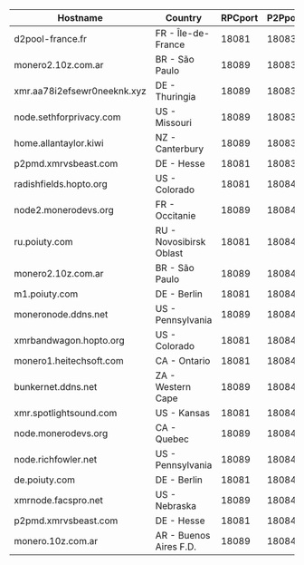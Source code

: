 Hostname | Country | RPCport | P2Pport
--- | --- | --- | ---
d2pool-france.fr | FR - Île-de-France | 18081 | 18083
monero2.10z.com.ar | BR - São Paulo | 18089 | 18083
xmr.aa78i2efsewr0neeknk.xyz | DE - Thuringia | 18089 | 18083
node.sethforprivacy.com | US - Missouri | 18089 | 18083
home.allantaylor.kiwi | NZ - Canterbury | 18089 | 18083
p2pmd.xmrvsbeast.com | DE - Hesse | 18081 | 18083
radishfields.hopto.org | US - Colorado | 18081 | 18084
node2.monerodevs.org | FR - Occitanie | 18089 | 18084
ru.poiuty.com | RU - Novosibirsk Oblast | 18081 | 18084
monero2.10z.com.ar | BR - São Paulo | 18089 | 18084
m1.poiuty.com | DE - Berlin | 18081 | 18084
moneronode.ddns.net | US - Pennsylvania | 18089 | 18084
xmrbandwagon.hopto.org | US - Colorado | 18081 | 18084
monero1.heitechsoft.com | CA - Ontario | 18081 | 18084
bunkernet.ddns.net | ZA - Western Cape | 18089 | 18084
xmr.spotlightsound.com | US - Kansas | 18081 | 18084
node.monerodevs.org | CA - Quebec | 18089 | 18084
node.richfowler.net | US - Pennsylvania | 18089 | 18084
de.poiuty.com | DE - Berlin | 18081 | 18084
xmrnode.facspro.net | US - Nebraska | 18089 | 18084
p2pmd.xmrvsbeast.com | DE - Hesse | 18081 | 18084
monero.10z.com.ar | AR - Buenos Aires F.D. | 18089 | 18084
